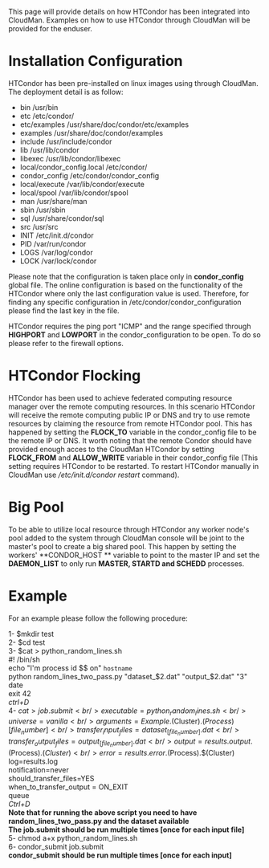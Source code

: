 <slot name="cloudman/header" />

<slot name="cloudman/linkbox-horizontal" />

This page will provide details on how HTCondor has been integrated into CloudMan. Examples on how to use HTCondor through CloudMan will be provided for the enduser.

# Installation Configuration

HTCondor has been pre-installed on linux images using through CloudMan. The deployment detail is as follow:

* bin                          /usr/bin
* etc                          /etc/condor/
* etc/examples                 /usr/share/doc/condor/etc/examples
* examples                     /usr/share/doc/condor/examples
* include                      /usr/include/condor
* lib                          /usr/lib/condor
* libexec                      /usr/lib/condor/libexec
* local/condor_config.local    /etc/condor/
* condor_config                /etc/condor/condor_config
* local/execute                /var/lib/condor/execute
* local/spool                  /var/lib/condor/spool
* man                          /usr/share/man
* sbin                         /usr/sbin
* sql                          /usr/share/condor/sql
* src                          /usr/src
* INIT                         /etc/init.d/condor
* PID                          /var/run/condor
* LOGS                         /var/log/condor
* LOCK                         /var/lock/condor

Please note that the configuration is taken place only in **condor_config** global file. The online configuration is based on the functionality of the HTCondor where only the last configuration value is used. Therefore, for finding any specific configuration in /etc/condor/condor_configuration please find the last key in the file.

HTCondor requires the ping port "ICMP" and the range specified through **HIGHPORT** and **LOWPORT** in the condor_configuration to be open. To do so please refer to the firewall options.

# HTCondor Flocking

HTCondor has been used to achieve federated computing resource manager over the remote computing resources. In this scenario HTCondor will receive the remote computing public IP or DNS and try to use remote resources by claiming the resource from remote HTCondor pool. This has happened by setting the **FLOCK_TO** variable in the condor_config file to be the remote IP or DNS. It worth noting that the remote Condor should have provided enough acces to the CloudMan HTCondor by setting **FLOCK_FROM** and **ALLOW_WRITE** variable in their condor_config file (This setting requires HTCondor to be restarted. To restart HTCondor manually in CloudMan use */etc/init.d/condor restart* command).

# Big Pool

To be able to utilize local resource through HTCondor any worker node's pool added to the system through CloudMan console will be joint to the master's pool to create a big shared pool. This happen by setting the workers' **CONDOR_HOST ** variable to point to the master IP and set the  **DAEMON_LIST** to only run **MASTER, STARTD and SCHEDD** processes.

# Example

For an example please follow the following procedure:

 1- $mkdir test<br />
 2- $cd test<br />
 3- $cat > python_random_lines.sh<br />
 #! /bin/sh<br />
 echo "I'm process id $$ on" `hostname`<br />
 python random_lines_two_pass.py "dataset_$2.dat" "output_$2.dat" "3"<br />
 date<br />
 exit 42<br />
 *ctrl+D*<br />
 4- $cat > job.submit <br />
 executable=python_random_lines.sh<br />
 universe=vanilla<br />
 arguments=Example.$(Cluster).$(Process) [file_number] <br />
 transfer_input_files = dataset_[file_number].dat<br />
 transfer_output_files = output_[file_number].dat<br />
 output=results.output.$(Process).$(Cluster)<br />
 error=results.error.$(Process).$(Cluster)<br />
 log=results.log<br />
 notification=never<br />
 should_transfer_files=YES<br />
 when_to_transfer_output = ON_EXIT<br />
 queue<br />
 *Ctrl+D*<br />
 **Note that for running the above script you need to have random_lines_two_pass.py and the dataset available**<br />
 **The job.submit should be run multiple times [once for each input file]**<br />
 5- chmod a+x python_random_lines.sh<br />
 6- condor_submit job.submit<br />
**condor_submit should be run multiple times [once for each input]**
